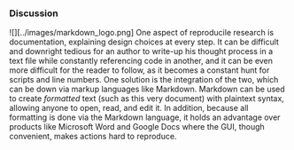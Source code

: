 ### Discussion

![][../images/markdown_logo.png]
One aspect of reproducile research is documentation, explaining design choices at
every step. It can be difficult and downright tedious for an author to write-up
his thought process in a text file while constantly referencing code in another, 
and it can be even more difficult for the reader to follow, as it becomes a 
constant hunt for scripts and line numbers. One solution is the integration of the
two, which can be down via markup languages like Markdown. Markdown can be used to 
create *formatted* text (such as this very document) with plaintext syntax, allowing
anyone to open, read, and edit it. In addition, because all formatting is done
via the Markdown language, it holds an advantage over products like Microsoft Word
and Google Docs where the GUI, though convenient, makes actions hard to reproduce. 
